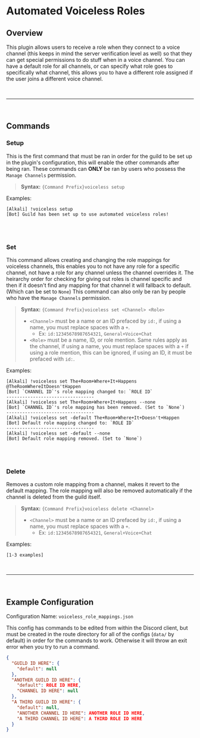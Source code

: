 # Automated Voiceless Roles


## Overview

This plugin allows users to receive a role when they connect to a voice channel (this keeps in mind the server verification level as well) so that they can get special permissions to do stuff when in a voice channel. You can have a default role for all channels, or can specify what role goes to specifically what channel, this allows you to have a different role assigned if the user joins a different voice channel.

</br>

-------------------------------------------

</br>

## Commands

### Setup

This is the first command that must be ran in order for the guild to be set up in the plugin's configuration, this will enable the other commands after being ran. These commands can **ONLY** be ran by users who possess the `Manage Channels` permission.

> **Syntax:** `{Command Prefix}voiceless setup`

Examples:
```
[Alkali] !voiceless setup
[Bot] Guild has been set up to use automated voiceless roles!
```

</br>
</br>

### Set

This command allows creating and changing the role mappings for voiceless channels, this enables you to not have any role for a specific channel, not have a role for any channel unless the channel overrides it. The heirarchy order for checking for giving out roles is channel specific and then if it doesn't find any mapping for that channel it will fallback to default. (Which can be set to `None`) This command can also only be ran by people who have the `Manage Channels` permission.

> **Syntax:** `{Command Prefix}voiceless set <Channel> <Role>`
>
> * `<Channel>` must be a name or an ID prefaced by `id:`, if using a name, you must replace spaces with a `+`.
>   * Ex: `id:12345678987654321`, `General+Voice+Chat`
> * `<Role>` must be a name, ID, or role mention. Same rules apply as the channel, if using a name, you must replace spaces with a `+` if using a role mention, this can be ignored, if using an ID, it must be prefaced with `id:`.

Examples:
```
[Alkali] !voiceless set The+Room+Where+It+Happens @TheRoomWhereItDoesn'tHappen
[Bot] `CHANNEL ID`'s role mapping changed to: `ROLE ID`
---------------------------------
[Alkali] !voiceless set The+Room+Where+It+Happens --none
[Bot] `CHANNEL ID`'s role mapping has been removed. (Set to `None`)
---------------------------------
[Alkali] !voiceless set -default The+Room+Where+It+Doesn't+Happen
[Bot] Default role mapping changed to: `ROLE ID`
---------------------------------
[Alkali] !voiceless set -default --none
[Bot] Default role mapping removed. (Set to `None`)
```

</br>
</br>

### Delete

Removes a custom role mapping from a channel, makes it revert to the default mapping. The role mapping will also be removed automatically if the channel is deleted from the guild itself.

> **Syntax:** `{Command Prefix}voiceless delete <Channel>`
>
>* `<Channel>` must be a name or an ID prefaced by `id:`, if using a name, you must replace spaces with a `+`.
>   * Ex: `id:12345678987654321`, `General+Voice+Chat`

Examples:
```
[1-3 examples]
```

</br>

-------------------------------------------

</br>

## Example Configuration

Configuration Name: `voiceless_role_mappings.json`

This config has commands to be edited from within the Discord client, but must be created in the route directory for all of the configs (`data/` by default) in order for the commands to work. Otherwise it will throw an exit error when you try to run a command.

```json
{
  "GUILD ID HERE": {
    "default": null
  },
  "ANOTHER GUILD ID HERE": {
    "default": ROLE ID HERE,
    "CHANNEL ID HERE": null
  },
  "A THIRD GUILD ID HERE": {
    "default": null,
    "ANOTHER CHANNEL ID HERE": ANOTHER ROLE ID HERE,
    "A THIRD CHANNEL ID HERE": A THIRD ROLE ID HERE
  }
}
```